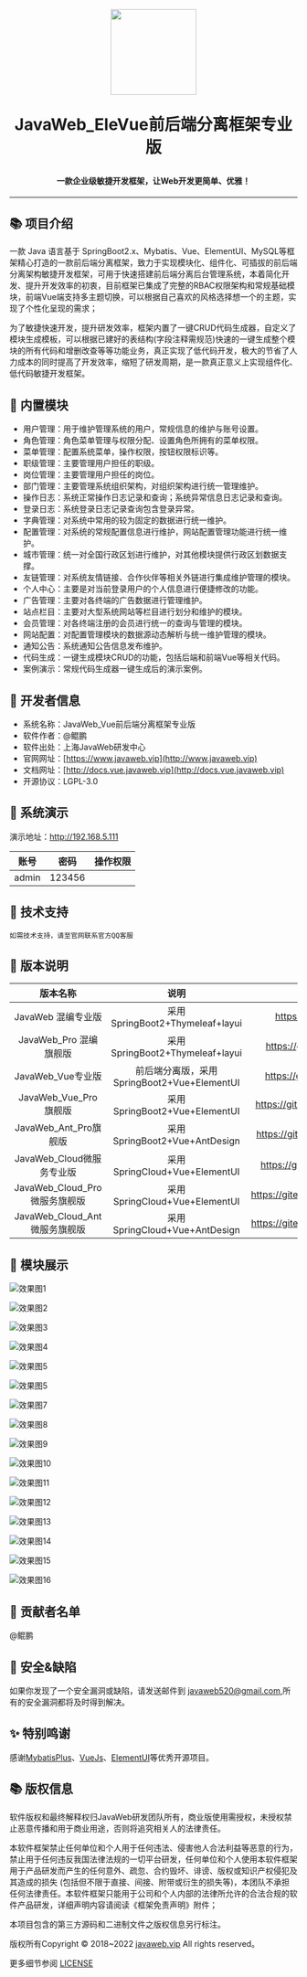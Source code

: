<p align="center">
  <a href="http://www.javaweb.vip/" target="_blank">
    <img width="150" src="./uploads/logo.png">
  </a>
</p>
<h1 align="center" style="margin: 30px 0 30px; font-weight: bold;">JavaWeb_EleVue前后端分离框架专业版</h1>
<h4 align="center">一款企业级敏捷开发框架，让Web开发更简单、优雅！</h4>

---

## 📚 项目介绍
一款 Java 语言基于 SpringBoot2.x、Mybatis、Vue、ElementUI、MySQL等框架精心打造的一款前后端分离框架，致力于实现模块化、组件化、可插拔的前后端分离架构敏捷开发框架，可用于快速搭建前后端分离后台管理系统，本着简化开发、提升开发效率的初衷，目前框架已集成了完整的RBAC权限架构和常规基础模块，前端Vue端支持多主题切换，可以根据自己喜欢的风格选择想一个的主题，实现了个性化呈现的需求；

为了敏捷快速开发，提升研发效率，框架内置了一键CRUD代码生成器，自定义了模块生成模板，可以根据已建好的表结构(字段注释需规范)快速的一键生成整个模块的所有代码和增删改查等等功能业务，真正实现了低代码开发，极大的节省了人力成本的同时提高了开发效率，缩短了研发周期，是一款真正意义上实现组件化、低代码敏捷开发框架。

## 🍪 内置模块
+ 用户管理：用于维护管理系统的用户，常规信息的维护与账号设置。
+ 角色管理：角色菜单管理与权限分配、设置角色所拥有的菜单权限。
+ 菜单管理：配置系统菜单，操作权限，按钮权限标识等。
+ 职级管理：主要管理用户担任的职级。
+ 岗位管理：主要管理用户担任的岗位。
+ 部门管理：主要管理系统组织架构，对组织架构进行统一管理维护。
+ 操作日志：系统正常操作日志记录和查询；系统异常信息日志记录和查询。
+ 登录日志：系统登录日志记录查询包含登录异常。
+ 字典管理：对系统中常用的较为固定的数据进行统一维护。
+ 配置管理：对系统的常规配置信息进行维护，网站配置管理功能进行统一维护。
+ 城市管理：统一对全国行政区划进行维护，对其他模块提供行政区划数据支撑。
+ 友链管理：对系统友情链接、合作伙伴等相关外链进行集成维护管理的模块。
+ 个人中心：主要是对当前登录用户的个人信息进行便捷修改的功能。
+ 广告管理：主要对各终端的广告数据进行管理维护。
+ 站点栏目：主要对大型系统网站等栏目进行划分和维护的模块。
+ 会员管理：对各终端注册的会员进行统一的查询与管理的模块。
+ 网站配置：对配置管理模块的数据源动态解析与统一维护管理的模块。
+ 通知公告：系统通知公告信息发布维护。
+ 代码生成：一键生成模块CRUD的功能，包括后端和前端Vue等相关代码。
+ 案例演示：常规代码生成器一键生成后的演示案例。

## 👷 开发者信息
+ 系统名称：JavaWeb_Vue前后端分离框架专业版
+ 软件作者：@鲲鹏
+ 软件出处：上海JavaWeb研发中心
+ 官网网址：[https://www.javaweb.vip](http://www.javaweb.vip)  
+ 文档网址：[http://docs.vue.javaweb.vip](http://docs.vue.javaweb.vip)  
+ 开源协议：LGPL-3.0

## 🎨 系统演示

演示地址：http://192.168.5.111

账号 | 密码| 操作权限
---|---|---
admin | 123456| 

## 👷 技术支持

`如需技术支持，请至官网联系官方QQ客服`

## 📌 版本说明

| 版本名称 | 说明 | 地址 |
| :---: | :---: | :---: |
| JavaWeb 混编专业版 | 采用SpringBoot2+Thymeleaf+layui | https://gitee.com/javaweb520/JavaWeb |
| JavaWeb_Pro 混编旗舰版 | 采用SpringBoot2+Thymeleaf+layui | https://gitee.com/javaweb520/JavaWeb_Pro |
| JavaWeb_Vue专业版 | 前后端分离版，采用SpringBoot2+Vue+ElementUI | https://gitee.com/javaweb520/JavaWeb_Vue |
| JavaWeb_Vue_Pro旗舰版 | 采用SpringBoot2+Vue+ElementUI | https://gitee.com/javaweb520/JavaWeb_Vue_Pro |
| JavaWeb_Ant_Pro旗舰版 | 采用SpringBoot2+Vue+AntDesign | https://gitee.com/javaweb520/JavaWeb_Ant_Pro |
| JavaWeb_Cloud微服务专业版 | 采用SpringCloud+Vue+ElementUI | https://gitee.com/javaweb520/JavaWeb_Cloud |
| JavaWeb_Cloud_Pro微服务旗舰版 | 采用SpringCloud+Vue+ElementUI | https://gitee.com/javaweb520/JavaWeb_Cloud_Pro |
| JavaWeb_Cloud_Ant微服务旗舰版 | 采用SpringCloud+Vue+AntDesign | https://gitee.com/javaweb520/JavaWeb_Cloud_Ant |

## 🔧 模块展示

![效果图1](./uploads/demo/1.png)

![效果图2](./uploads/demo/2.png)

![效果图3](./uploads/demo/3.png)

![效果图4](./uploads/demo/4.png)

![效果图5](./uploads/demo/5.png)

![效果图5](./uploads/demo/6.png)

![效果图7](./uploads/demo/7.png)

![效果图8](./uploads/demo/8.png)

![效果图9](./uploads/demo/9.png)

![效果图10](./uploads/demo/10.png)

![效果图11](./uploads/demo/11.png)

![效果图12](./uploads/demo/12.png)

![效果图13](./uploads/demo/13.png)

![效果图14](./uploads/demo/14.png)

![效果图15](./uploads/demo/15.png)

![效果图16](./uploads/demo/16.png)

## 🍻 贡献者名单

@鲲鹏

## 🍻  安全&缺陷
如果你发现了一个安全漏洞或缺陷，请发送邮件到 javaweb520@gmail.com,所有的安全漏洞都将及时得到解决。

## ✨  特别鸣谢
感谢[MybatisPlus](https://mp.baomidou.com/)、[VueJs](https://cn.vuejs.org/)、[ElementUI](https://element.eleme.cn/#/zh-CN)等优秀开源项目。

## 📚 版权信息

软件版权和最终解释权归JavaWeb研发团队所有，商业版使用需授权，未授权禁止恶意传播和用于商业用途，否则将追究相关人的法律责任。

本软件框架禁止任何单位和个人用于任何违法、侵害他人合法利益等恶意的行为，禁止用于任何违反我国法律法规的一切平台研发，任何单位和个人使用本软件框架用于产品研发而产生的任何意外、疏忽、合约毁坏、诽谤、版权或知识产权侵犯及其造成的损失 (包括但不限于直接、间接、附带或衍生的损失等)，本团队不承担任何法律责任。本软件框架只能用于公司和个人内部的法律所允许的合法合规的软件产品研发，详细声明内容请阅读《框架免责声明》附件；

本项目包含的第三方源码和二进制文件之版权信息另行标注。

版权所有Copyright © 2018~2022 [javaweb.vip](http://www.javaweb.vip) All rights reserved。

更多细节参阅 [LICENSE](LICENSE)